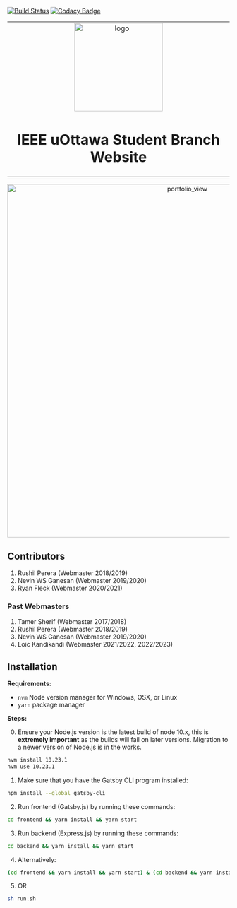 [![Build Status](https://travis-ci.com/ieee-uottawa/ieeeuottawa.ca.svg?branch=master)](https://travis-ci.com/ieee-uottawa/ieeeuottawa.ca)
[![Codacy Badge](https://app.codacy.com/project/badge/Grade/4d27cfd2d9054248838a2bc3dfb1045b)](https://www.codacy.com/gh/ieee-uottawa/ieeeuottawa.ca/dashboard?utm_source=github.com&utm_medium=referral&utm_content=ieee-uottawa/ieeeuottawa.ca&utm_campaign=Badge_Grade)

<table align="center"><tr><td align="center" width="9999">
<img width="200" align="center" alt="logo" src="frontend/static/images/ieee_logo_circle.png">

# IEEE uOttawa Student Branch Website

</td></tr></table>

<p align="center">
  <img width="800" alt="portfolio_view" src="assets/IEEE-uOttawa-Architecture.png">
</p>

## Contributors

1. Rushil Perera (Webmaster 2018/2019)
2. Nevin WS Ganesan (Webmaster 2019/2020)
3. Ryan Fleck (Webmaster 2020/2021)

### Past Webmasters

1. Tamer Sherif (Webmaster 2017/2018)
2. Rushil Perera (Webmaster 2018/2019)
3. Nevin WS Ganesan (Webmaster 2019/2020)
4. Loic Kandikandi (Webmaster 2021/2022, 2022/2023)

## Installation

**Requirements:**

- `nvm` Node version manager for Windows, OSX, or Linux
- `yarn` package manager

**Steps:**

0. Ensure your Node.js version is the latest build of node 10.x, this is
   **extremely important** as the builds will fail on later versions. Migration
   to a newer version of Node.js is in the works.

```sh
nvm install 10.23.1
nvm use 10.23.1
```

1. Make sure that you have the Gatsby CLI program installed:

```sh
npm install --global gatsby-cli
```

2. Run frontend (Gatsby.js) by running these commands:

```sh
cd frontend && yarn install && yarn start
```

3. Run backend (Express.js) by running these commands:

```sh
cd backend && yarn install && yarn start
```

4. Alternatively:

```sh
(cd frontend && yarn install && yarn start) & (cd backend && yarn install && yarn start)
```

5. OR

```sh
sh run.sh
```
